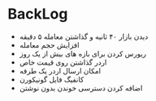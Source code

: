 # BackLog
- دیدن بازار ۴۰ ثانیه و گذاشتن معامله ۵ دقیقه
- افزایش حجم معامله
- ریورس کردن برای بازه های بیش از یک روز
- اردر گذاشتن روی قیمت خاص
- امکان ارسال اردر یک طرفه
- کانفیگ فایل گونیکورن
- اضافه کردن دسترسی خوندن بدون نوشتن